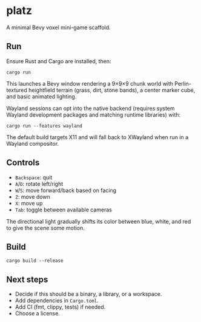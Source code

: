 # platz

A minimal Bevy voxel mini-game scaffold.

## Run

Ensure Rust and Cargo are installed, then:

```
cargo run
```
This launches a Bevy window rendering a 9×9×9 chunk world
with Perlin-textured heightfield terrain (grass, dirt, stone bands), a center marker cube, and basic animated lighting.

Wayland sessions can opt into the native backend (requires system Wayland development packages and matching runtime libraries) with:

```
cargo run --features wayland
```
The default build targets X11 and will fall back to XWayland when run in a Wayland compositor.

## Controls

- `Backspace`: quit
- `A`/`D`: rotate left/right
- `W`/`S`: move forward/back based on facing
- `Z`: move down
- `X`: move up
- `Tab`: toggle between available cameras

The directional light gradually shifts its color between blue, white, and red to give the scene some motion.

## Build

```
cargo build --release
```

## Next steps
- Decide if this should be a binary, a library, or a workspace.
- Add dependencies in `Cargo.toml`.
- Add CI (fmt, clippy, tests) if needed.
- Choose a license.
